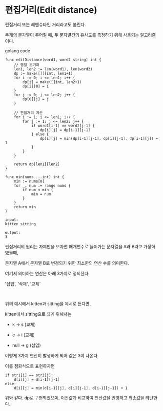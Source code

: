 # 편집거리(Edit distance)

편집거리 또는 레벤슈타인 거리라고도 불린다.

두개의 문자열이 주어질 때, 두 문자열간의 유사도를 측정하기 위해 사용되는 알고리즘이다.

golang code

```golang
func editDistance(word1, word2 string) int {
    // 행렬 초기화
    len1, len2 := len(word1), len(word2)
    dp := make([][]int, len1+1)
    for i := 0; i <= len1; i++ {
        dp[i] = make([]int, len2+1)
        dp[i][0] = i
    }
    for j := 0; j <= len2; j++ {
        dp[0][j] = j
    }

    // 편집거리 계산
    for i := 1; i <= len1; i++ {
        for j := 1; j <= len2; j++ {
            if word1[i-1] == word2[j-1] {
                dp[i][j] = dp[i-1][j-1]
            } else {
                dp[i][j] = min(dp[i-1][j-1], dp[i][j-1], dp[i-1][j]) + 1
            }
        }
    }

    return dp[len1][len2]
}

func min(nums ...int) int {
    min := nums[0]
    for _, num := range nums {
        if num < min {
            min = num
        }
    }
    return min
}
```

```
input:
kitten sitting

output:
3
```

편집거리의 원리는 자체만을 보자면 매개변수로 들어가는 문자열을 A와 B라고 가정하였을때,

문자열 A에서 문자열 B로 변경되기 위한 최소한의 연산 수를 의미한다.

여기서 의미하는 연산은 아래 3가지로 정의된다.

'삽입', '삭제', '교체'

<br>

위의 예시에서 kitten과 sitting을 예시로 든다면,

kitten에서 sitting으로 되기 위해서는

-   k -> s (교체)

-   e -> i (교체)

-   null -> g (삽입)

이렇게 3가지 연산이 발생하게 되어 값은 3이 나온다.

이를 점화식으로 표현하자면

```
if str1[i] == str2[j]:
    d[i][j] = d[i-1][j-1]
else:
    d[i][j] = min(d[i-1][j], d[i][j-1], d[i-1][j-1]) + 1
```

위와 같다. dp로 구현되있으며, 이전값과 비교하여 연산값을 반영하고 최솟값을 리턴한다.
